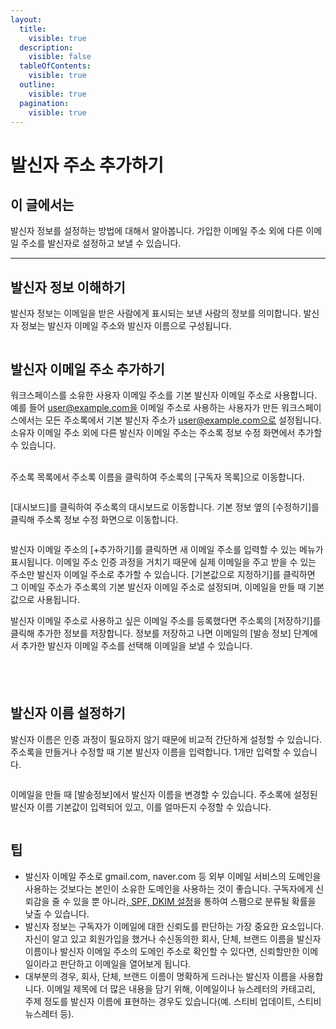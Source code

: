 ```yaml
---
layout:
  title:
    visible: true
  description:
    visible: false
  tableOfContents:
    visible: true
  outline:
    visible: true
  pagination:
    visible: true
---
```


# 발신자 주소 추가하기

## 이 글에서는

발신자 정보를 설정하는 방법에 대해서 알아봅니다. 가입한 이메일 주소 외에 다른 이메일 주소를 발신자로 설정하고 보낼 수 있습니다.

***

## 발신자 정보 이해하기

발신자 정보는 이메일을 받은 사람에게 표시되는 보낸 사람의 정보를 의미합니다. 발신자 정보는 발신자 이메일 주소와 발신자 이름으로 구성됩니다.&#x20;

<figure><img src="https://help.stibee.com/hc/article_attachments/4756526630159/6270c3665e079.png" alt=""><figcaption></figcaption></figure>



## 발신자 이메일 주소 추가하기 <a href="#undefined" id="undefined"></a>

워크스페이스를 소유한 사용자 이메일 주소를 기본 발신자 이메일 주소로 사용합니다. 예를 들어 user@example.com을 이메일 주소로 사용하는 사용자가 만든 워크스페이스에서는 모든 주소록에서 기본 발신자 주소가 user@example.com으로 설정됩니다. 소유자 이메일 주소 외에 다른 발신자 이메일 주소는 주소록 정보 수정 화면에서 추가할 수 있습니다.

\
주소록 목록에서 주소록 이름을 클릭하여 주소록의 \[구독자 목록]으로 이동합니다.

<figure><img src="https://help.stibee.com/hc/article_attachments/4756471246479/6270c367d3fef.png" alt=""><figcaption></figcaption></figure>

\[대시보드]를 클릭하여 주소록의 대시보드로 이동합니다. 기본 정보 옆의 \[수정하기]를 클릭해 주소록 정보 수정 화면으로 이동합니다.

<figure><img src="https://help.stibee.com/hc/article_attachments/4756471264399/6270c36a082d8.png" alt=""><figcaption></figcaption></figure>



발신자 이메일 주소의 \[+추가하기]를 클릭하면 새 이메일 주소를 입력할 수 있는 메뉴가 표시됩니다. 이메일 주소 인증 과정을 거치기 때문에 실제 이메일을 주고 받을 수 있는 주소만 발신자 이메일 주소로 추가할 수 있습니다. \[기본값으로 지정하기]를 클릭하면 그 이메일 주소가 주소록의 기본 발신자 이메일 주소로 설정되며, 이메일을 만들 때 기본값으로 사용됩니다.

발신자 이메일 주소로 사용하고 싶은 이메일 주소를 등록했다면 주소록의 \[저장하기]를 클릭해 추가한 정보를 저장합니다. 정보를 저장하고 나면 이메일의 \[발송 정보] 단계에서 추가한 발신자 이메일 주소를 선택해 이메일을 보낼 수 있습니다.&#x20;

<figure><img src="https://help.stibee.com/hc/article_attachments/4756471280399/6270c36c8062b.png" alt=""><figcaption></figcaption></figure>

<figure><img src="https://help.stibee.com/hc/article_attachments/4756471308559/6270c36f110ce.png" alt=""><figcaption></figcaption></figure>

\
발신자 이름 설정하기 <a href="#undefined" id="undefined"></a>
----------------------------------------------------

발신자 이름은 인증 과정이 필요하지 않기 때문에 비교적 간단하게 설정할 수 있습니다. 주소록을 만들거나 수정할 때 기본 발신자 이름을 입력합니다. 1개만 입력할 수 있습니다.

<figure><img src="https://help.stibee.com/hc/article_attachments/4756535173647/6270c3734fae5.png" alt=""><figcaption></figcaption></figure>

&#x20;

이메일을 만들 때 \[발송정보]에서 발신자 이름을 변경할 수 있습니다. 주소록에 설정된 발신자 이름 기본값이 입력되어 있고, 이를 얼마든지 수정할 수 있습니다.

<figure><img src="https://help.stibee.com/hc/article_attachments/4756521080463/6270c37631443.png" alt=""><figcaption></figcaption></figure>

## 팁 <a href="#h_73860bb9c5" id="h_73860bb9c5"></a>

* 발신자 이메일 주소로 gmail.com, naver.com 등 외부 이메일 서비스의 도메인을 사용하는 것보다는 본인이 소유한 도메인을 사용하는 것이 좋습니다. 구독자에게 신뢰감을 줄 수 있을 뿐 아니라,[ SPF, DKIM 설정](spf-dkim.md)을 통하여 스팸으로 분류될 확률을 낮출 수 있습니다.
* 발신자 정보는 구독자가 이메일에 대한 신뢰도를 판단하는 가장 중요한 요소입니다.\
  자신이 알고 있고 회원가입을 했거나 수신동의한 회사, 단체, 브랜드 이름을 발신자 이름이나 발신자 이메일 주소의 도메인 주소로 확인할 수 있다면, 신뢰할만한 이메일이라고 판단하고 이메일을 열어보게 됩니다.
* 대부분의 경우, 회사, 단체, 브랜드 이름이 명확하게 드러나는 발신자 이름을 사용합니다. 이메일 제목에 더 많은 내용을 담기 위해, 이메일이나 뉴스레터의 카테고리, 주제 정도를 발신자 이름에 표현하는 경우도 있습니다(예. 스티비 업데이트, 스티비 뉴스레터 등).
